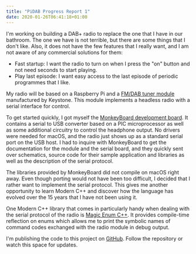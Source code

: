 ```yaml
---
title: "PiDAB Progress Report 1"
date: 2020-01-26T06:41:18+01:00
---
```


I'm working on building a DAB+ radio to replace the one that I have in
our bathroom.  The one we have is not terrible, but there are some
things that I don't like.  Also, it does not have the few features
that I really want, and I am not aware of any commercial solutions for
them:

 * Fast startup:  I want the radio to turn on when I press the "on"
   button and not need seconds to start playing.
 * Play last episode: I want easy access to the last episode of
   periodic programmes that I like.

My radio will be based on a Raspberry Pi and a [FM/DAB tuner
module](https://www.monkeyboard.org/shop/index.php?main_page=product_info&products_id=272)
manufactured by Keystone.  This module implements a headless radio
with a serial interface for control.

To get started quickly, I got myself the [MonkeyBoard development
board](https://www.cartft.com/catalog/il/1618).  It contains a serial
to USB converter based on a PIC microprocessor as well as some
additional circuitry to control the headphone output.  No drivers were
needed for macOS, and the radio just shows up as a standard serial
port on the USB host.  I had to inquire with MonkeyBoard to get the
documentation for the module and the serial board, and they quickly
sent over schematics, source code for their sample application and
libraries as well as the description of the serial protocol.

The libraries provided by MonkeyBoard did not compile on macOS right
away.  Even though porting would not have been too difficult, I
decided that I rather want to implement the serial protocol.  This
gives me another opportunity to learn Modern C++ and discover how the
language has evolved over the 15 years that I have not been using it.

One Modern C++ library that comes in particularly handy when dealing
with the serial protocol of the radio is [Magic Enum
C++](https://github.com/Neargye/magic_enum).  It provides compile-time
reflection on enums which allows me to print the symbolic names of
command codes exchanged with the radio module in debug output.

I'm publishing the code to this project on
[GitHub](https://github.com/hanshuebner/pidab).  Follow the repository
or watch this space for updates.
